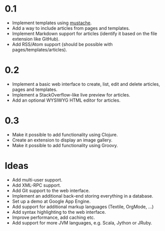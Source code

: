 0.1
===
* Implement templates using [mustache](http://mustache.github.com).
* Add a way to include articles from pages and templates.
* Implement Markdown support for articles (identify it based on the
  file extension like GitHub).
* Add RSS/Atom support (should be possible with pages/templates/articles).

0.2
===
* Implement a basic web interface to create, list, edit and delete
  articles, pages and templates.
* Implement a StackOverflow-like live preview for articles.
* Add an optional WYSIWYG HTML editor for articles.

0.3
===
* Make it possible to add functionality using Clojure.
* Create an extension to display an image gallery.
* Make it possible to add functionality using Groovy.

Ideas
=====
* Add multi-user support.
* Add XML-RPC support.
* Add Git support to the web interface.
* Implement an additional back-end storing everything in a database.
* Set up a demo at Google App Engine.
* Add support for additional markup languages (Textile, OrgMode, ...)
* Add syntax highlighting to the web interface.
* Improve performance, add caching etc.
* Add support for more JVM languages, e.g. Scala, Jython or JRuby.
